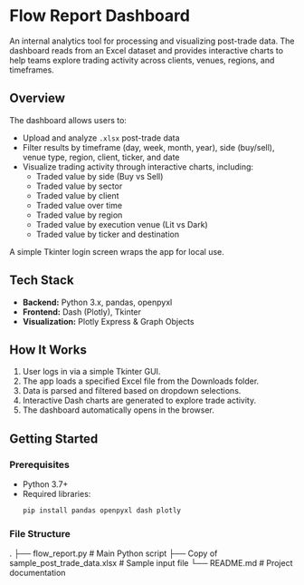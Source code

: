 # Flow Report Dashboard

An internal analytics tool for processing and visualizing post-trade data. The dashboard reads from an Excel dataset and provides interactive charts to help teams explore trading activity across clients, venues, regions, and timeframes.

## Overview
The dashboard allows users to:
- Upload and analyze `.xlsx` post-trade data  
- Filter results by timeframe (day, week, month, year), side (buy/sell), venue type, region, client, ticker, and date  
- Visualize trading activity through interactive charts, including:
  - Traded value by side (Buy vs Sell)  
  - Traded value by sector  
  - Traded value by client  
  - Traded value over time  
  - Traded value by region  
  - Traded value by execution venue (Lit vs Dark)  
  - Traded value by ticker and destination  

A simple Tkinter login screen wraps the app for local use.  

## Tech Stack
- **Backend:** Python 3.x, pandas, openpyxl  
- **Frontend:** Dash (Plotly), Tkinter  
- **Visualization:** Plotly Express & Graph Objects  

## How It Works
1. User logs in via a simple Tkinter GUI.  
2. The app loads a specified Excel file from the Downloads folder.  
3. Data is parsed and filtered based on dropdown selections.  
4. Interactive Dash charts are generated to explore trade activity.  
5. The dashboard automatically opens in the browser.  

## Getting Started
### Prerequisites
- Python 3.7+  
- Required libraries:  
  ```bash
  pip install pandas openpyxl dash plotly

### File Structure 
.
├── flow_report.py                         # Main Python script
├── Copy of sample_post_trade_data.xlsx   # Sample input file
└── README.md                              # Project documentation

